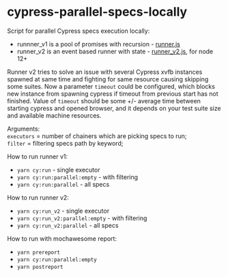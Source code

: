 # cypress-parallel-specs-locally
Script for parallel Cypress specs execution locally: 
 - runnner_v1 is a pool of promises with recursion - [runner.js](cypress/scripts/runner.js)
 - runner_v2 is an event based runner with state - [runner_v2.js](cypress/scripts/runner_v2.js), for node 12+  

Runner v2 tries to solve an issue with several Cypress xvfb instances spawned at same time and fighting for same resource causing skipping some suites. Now a parameter `timeout` could be configured, which blocks new instance from spawning cypress if timeout from previous start has not finished. Value of `timeout` should be some +/- average time between starting cypress and opened browser, and it depends on your test suite size and available machine resources.



Arguments:  
`executors` = number of chainers which are picking specs to run;  
`filter` = filtering specs path by keyword;  

How to run runner v1:  
 - ```yarn cy:run``` - single executor
 - ```yarn cy:run:parallel:empty``` - with filtering
 - ```yarn cy:run:parallel``` - all specs
 
How to run runner v2:  
 - ```yarn cy:run_v2``` - single executor
 - ```yarn cy:run_v2:parallel:empty``` - with filtering
 - ```yarn cy:run_v2:parallel``` - all specs

How to run with mochawesome report:
 -  ```yarn prereport```
 - ```yarn cy:run:parallel:empty```
 - ```yarn postreport```

